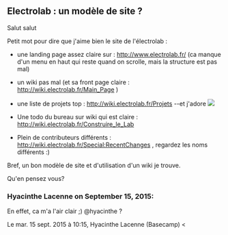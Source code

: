 ## Electrolab : un modèle de site ?



Salut salut  
  
Petit mot pour dire que j'aime bien le site de l'électrolab :  

  * une landing page assez claire sur : <http://www.electrolab.fr/> (ca manque d'un menu en haut qui reste quand on scrolle, mais la structure est pas mal)
  * un wiki pas mal (et sa front page claire : <http://wiki.electrolab.fr/Main_Page> )
  * une liste de projets top : <http://wiki.electrolab.fr/Projets> \--et j'adore [ ![](http://wiki.electrolab.fr/File:Science.jpg)](http://wiki.electrolab.fr/File:Science.jpg)

  * Une todo du bureau sur wiki qui est claire : <http://wiki.electrolab.fr/Construire_le_Lab>
  * Plein de contributeurs différents : <http://wiki.electrolab.fr/Special:RecentChanges> , regardez les noms différents :)  

Bref, un bon modèle de site et d'utilisation d'un wiki je trouve.  
  
Qu'en pensez vous?



### **Hyacinthe Lacenne** on September 15, 2015:



En effet, ca m'a l'air clair ;) @hyacinthe ?  
  
Le mar. 15 sept. 2015 à 10:15, Hyacinthe Lacenne (Basecamp) &lt;



